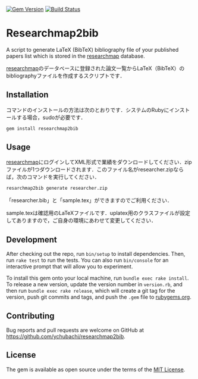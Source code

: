 [![Gem Version](https://badge.fury.io/rb/researchmap2bib.svg)](https://badge.fury.io/rb/researchmap2bib)
[![Build Status](https://travis-ci.org/ychubachi/researchmap2bib.svg?branch=master)](https://travis-ci.org/ychubachi/researchmap2bib)

# Researchmap2bib

A script to generate LaTeX (BibTeX) bibliography file of your published papers list which is stored in the [researchmap](https://researchmap.jp/) database.

[researchmap](https://researchmap.jp/)のデータベースに登録された論文一覧からLaTeX（BibTeX）のbibliographyファイルを作成するスクリプトです．

## Installation

コマンドのインストールの方法は次のとおりです．システムのRubyにインストールする場合，sudoが必要です．

```ruby
gem install researchmap2bib
```

## Usage

[researchmap](https://researchmap.jp/)にログインしてXML形式で業績をダウンロードしてください．zipファイルが1つダウンロードされます．このファイル名がresearcher.zipならば，次のコマンドを実行してください．

```bash
resarchmap2bib generate researcher.zip
```

「researcher.bib」と「sample.tex」ができますのでご利用ください．

sample.texは確認用のLaTeXファイルです．uplatex用のクラスファイルが設定してありますので，ご自身の環境にあわせて変更してください．

## Development

After checking out the repo, run `bin/setup` to install dependencies. Then, run `rake test` to run the tests. You can also run `bin/console` for an interactive prompt that will allow you to experiment.

To install this gem onto your local machine, run `bundle exec rake install`. To release a new version, update the version number in `version.rb`, and then run `bundle exec rake release`, which will create a git tag for the version, push git commits and tags, and push the `.gem` file to [rubygems.org](https://rubygems.org).

## Contributing

Bug reports and pull requests are welcome on GitHub at https://github.com/ychubachi/researchmap2bib.


## License

The gem is available as open source under the terms of the [MIT License](http://opensource.org/licenses/MIT).
